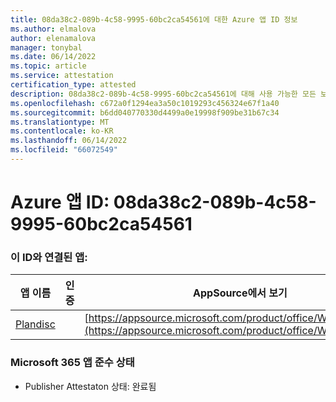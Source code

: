 ```yaml
---
title: 08da38c2-089b-4c58-9995-60bc2ca54561에 대한 Azure 앱 ID 정보
ms.author: elmalova
author: elenamalova
manager: tonybal
ms.date: 06/14/2022
ms.topic: article
ms.service: attestation
certification_type: attested
description: 08da38c2-089b-4c58-9995-60bc2ca54561에 대해 사용 가능한 모든 보안 및 규정 준수 정보입니다.
ms.openlocfilehash: c672a0f1294ea3a50c1019293c456324e67f1a40
ms.sourcegitcommit: b6dd040770330d4499a0e19998f909be31b67c34
ms.translationtype: MT
ms.contentlocale: ko-KR
ms.lasthandoff: 06/14/2022
ms.locfileid: "66072549"
---
```

# <a name="azure-app-id-08da38c2-089b-4c58-9995-60bc2ca54561"></a>Azure 앱 ID: 08da38c2-089b-4c58-9995-60bc2ca54561


### <a name="apps-associated-with-this-id"></a>이 ID와 연결된 앱:
| **앱 이름** | **인증** | **AppSource에서 보기** |
|--------------|---------------|-----------------------|
| [Plandisc](../forward/WA200003869.md) |  | [https://appsource.microsoft.com/product/office/WA200003869](https://appsource.microsoft.com/product/office/WA200003869) |

### <a name="microsoft-365-app-compliance-status"></a>Microsoft 365 앱 준수 상태
- Publisher Attestaton 상태: 완료됨
